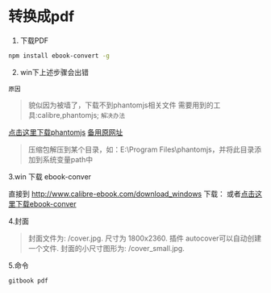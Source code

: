 # 转换成pdf

1. 下载PDF
```bash
npm install ebook-convert -g
```

2. win下上述步骤会出错

`原因`

>貌似因为被墙了，下载不到phantomjs相关文件
>需要用到的工具:calibre,phantomjs;
`解决办法`

[点击这里下载phantomjs](http://pan.baidu.com/s/1dEEuTUT)
[备用原网址](http://phantomjs.org/download.html)

>压缩包解压到某个目录，如：E:\Program Files\phantomjs，并将此目录添加到系统变量path中

3.win 下载 ebook-conver

直接到 http://www.calibre-ebook.com/download_windows 下载：
或者[点击这里下载ebook-conver](http://pan.baidu.com/s/1eR4j6j4)

4.封面

>封面文件为: /cover.jpg.
尺寸为 1800x2360. 插件 autocover可以自动创建一个文件.
封面的小尺寸图形为: /cover_small.jpg.

5.命令
```bash
gitbook pdf
```


